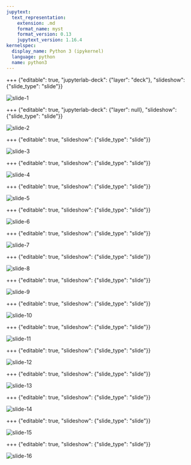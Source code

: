```yaml
---
jupytext:
  text_representation:
    extension: .md
    format_name: myst
    format_version: 0.13
    jupytext_version: 1.16.4
kernelspec:
  display_name: Python 3 (ipykernel)
  language: python
  name: python3
---
```


+++ {"editable": true, "jupyterlab-deck": {"layer": "deck"}, "slideshow": {"slide_type": "slide"}}

![slide-1](./assets/agu24-1.png)

+++ {"editable": true, "jupyterlab-deck": {"layer": null}, "slideshow": {"slide_type": "slide"}}

![slide-2](./assets/agu24-2.png)

+++ {"editable": true, "slideshow": {"slide_type": "slide"}}

![slide-3](./assets/agu24-3.png)

+++ {"editable": true, "slideshow": {"slide_type": "slide"}}

![slide-4](./assets/agu24-4.png)

+++ {"editable": true, "slideshow": {"slide_type": "slide"}}

![slide-5](./assets/agu24-5.png)

+++ {"editable": true, "slideshow": {"slide_type": "slide"}}

![slide-6](./assets/agu24-6.png)

+++ {"editable": true, "slideshow": {"slide_type": "slide"}}

![slide-7](./assets/agu24-7.png)

+++ {"editable": true, "slideshow": {"slide_type": "slide"}}

![slide-8](./assets/agu24-8.png)

+++ {"editable": true, "slideshow": {"slide_type": "slide"}}

![slide-9](./assets/agu24-9.png)

+++ {"editable": true, "slideshow": {"slide_type": "slide"}}

![slide-10](./assets/agu24-10.png)

+++ {"editable": true, "slideshow": {"slide_type": "slide"}}

![slide-11](./assets/agu24-11.png)

+++ {"editable": true, "slideshow": {"slide_type": "slide"}}

![slide-12](./assets/agu24-12.png)

+++ {"editable": true, "slideshow": {"slide_type": "slide"}}

![slide-13](./assets/agu24-13.png)

+++ {"editable": true, "slideshow": {"slide_type": "slide"}}

![slide-14](./assets/agu24-14.png)

+++ {"editable": true, "slideshow": {"slide_type": "slide"}}

![slide-15](./assets/agu24-15.png)

+++ {"editable": true, "slideshow": {"slide_type": "slide"}}

![slide-16](./assets/agu24-16.png)
